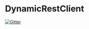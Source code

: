 # DynamicRestClient

[![Gitter](https://badges.gitter.im/Join%20Chat.svg)](https://gitter.im/albertjan/DynamicRestClient?utm_source=badge&utm_medium=badge&utm_campaign=pr-badge&utm_content=badge)